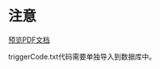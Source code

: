 # 注意

[预览PDF文档](https://wlhsdxn.github.io/pdfView/web/viewer.html?file=../../pdf/Database%20Assignment/README.pdf)

triggerCode.txt代码需要单独导入到数据库中。